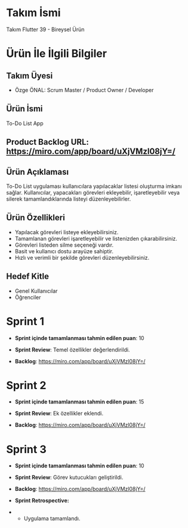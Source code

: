 # Takım İsmi
Takım Flutter 39 - Bireysel Ürün

# Ürün İle İlgili Bilgiler

## Takım Üyesi
- Özge ÖNAL: Scrum Master / Product Owner / Developer

## Ürün İsmi

To-Do List App

## Product Backlog URL: https://miro.com/app/board/uXjVMzl08jY=/

## Ürün Açıklaması

To-Do List uygulaması kullanıcılara yapılacaklar listesi oluşturma imkanı sağlar. Kullanıcılar, yapacakları görevleri ekleyebilir, işaretleyebilir veya silerek tamamlandıklarında listeyi düzenleyebilirler.

## Ürün Özellikleri

- Yapılacak görevleri listeye ekleyebilirsiniz.
- Tamamlanan görevleri işaretleyebilir ve listenizden çıkarabilirsiniz.
- Görevleri listeden silme seçeneği vardır.
- Basit ve kullanıcı dostu arayüze sahiptir.
- Hızlı ve verimli bir şekilde görevleri düzenleyebilirsiniz.

## Hedef Kitle
- Genel Kullanıcılar
- Öğrenciler

# Sprint 1

- **Sprint içinde tamamlanması tahmin edilen puan**: 10
 
- **Sprint Review**: Temel özellikler değerlendirildi.
  
- **Backlog**: https://miro.com/app/board/uXjVMzl08jY=/
 
# Sprint 2

- **Sprint içinde tamamlanması tahmin edilen puan**: 15
 
- **Sprint Review**: Ek özellikler eklendi. 
  
- **Backlog**: https://miro.com/app/board/uXjVMzl08jY=/ 

# Sprint 3

- **Sprint içinde tamamlanması tahmin edilen puan**: 10
 
- **Sprint Review**: Görev kutucukları geliştirildi.
  
- **Backlog**: https://miro.com/app/board/uXjVMzl08jY=/

- **Sprint Retrospective:**
- - Uygulama tamamlandı. 
